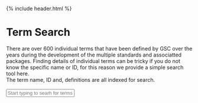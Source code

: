 {% include header.html %}

<head>
  <meta charset="UTF-8">
  <script src="https://ajax.googleapis.com/ajax/libs/jquery/2.1.3/jquery.min.js"></script>
  <script src="https://maxcdn.bootstrapcdn.com/bootstrap/3.3.5/js/bootstrap.min.js"></script>
</head>
<body>
  <div>
    <h1>Term Search</h1>
	<div id="header"></div>
	<div>
	There are over 600 individual terms that have been defined by GSC over the years during the development of the multiple standards and associatted packages. Finding details of individual terms can be tricky if you do not know the specific name or ID, for this reason we provide a simple search tool here.<br>
	The term name, ID and, definitions are all indexed for search.<br><br>
	</div>
	<form role="form">
        <div class="form-group">
          <input type="input" class="form-control input-lg" id="txt-search" placeholder="Start typing to searh for terms">
        </div>
	</form>
	<div id="filter-records"></div>
	<div id="footer"></div>
  </div>
</body>

<script type="text/javascript">
  $(document).ready(function(){

    var data = 
{% include terms.json %}
;

$('#txt-search').keyup(function(){
            var searchField = $(this).val();
			if(searchField === '')  {
				$('#filter-records').html('');
				return;
			}
			
            var regex = new RegExp(searchField, "i");
            var output = '<div class="row">';
            var count = 1;
			  $.each(data, function(key, val){
				if ((val.mixsId.search(regex) != -1) || (val.label.search(regex) != -1) || (val.definition.search(regex) != -1)) {
				  output += '<h5>' +val.mixsId+ '</h5>'; 
				  output += '<strong>Term name: </strong>' + val.label + '</br>'; 
				  output += '<strong>URL: </strong>' + val.url + '</br>';
				  output += '<strong>Definition: </strong>' + val.definition + '</br>';
				  output += '<strong>Expected value: </strong>' + val.expectedValue + '</br>'; 
				  output += '<strong>Value syntax: </strong>' + val.valueSyntax + '</br>'; 
				  output += '<strong>Example: </strong>' + val.example + '</br>';
				  output += '<strong>Preferred unit: </strong>' + val.preferredUnit + '</br>';
				  if(count%2 == 0){
					output += '</div><div class="row">'
				  }
				  count++;
				}
			  });
			  output += '</div>';
			  $('#filter-records').html(output);
        });
  });
</script>